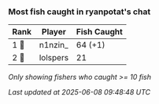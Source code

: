 ### Most fish caught in ryanpotat's chat
| Rank | Player | Fish Caught |
|------|--------|-----------|
| 1 🥇  | n1nzin_  | 64 (+1) |
| 2 🥈  | lolspers  | 21 |

_Only showing fishers who caught >= 10 fish_

_Last updated at 2025-06-08 09:48:48 UTC_